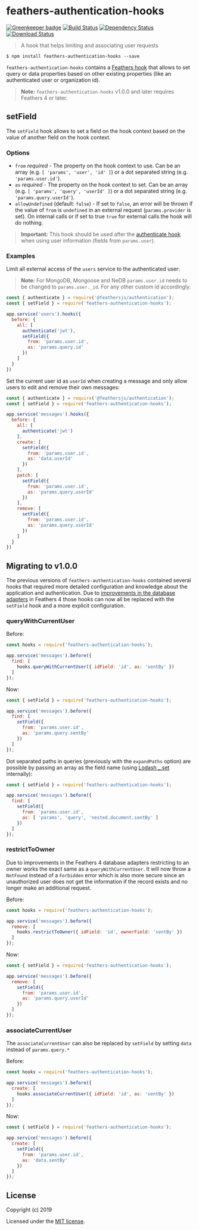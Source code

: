# feathers-authentication-hooks

[![Greenkeeper badge](https://badges.greenkeeper.io/feathersjs-ecosystem/feathers-authentication-hooks.svg)](https://greenkeeper.io/)
[![Build Status](https://travis-ci.org/feathersjs-ecosystem/feathers-authentication-hooks.svg?branch=master)](https://travis-ci.org/feathersjs-ecosystem/feathers-authentication-hooks)
[![Dependency Status](https://img.shields.io/david/feathersjs-ecosystem/feathers-authentication-hooks.svg?style=flat-square)](https://david-dm.org/feathersjs-ecosystem/feathers-authentication-hooks)
[![Download Status](https://img.shields.io/npm/dm/feathers-authentication-hooks.svg?style=flat-square)](https://www.npmjs.com/package/feathers-authentication-hooks)

> A hook that helps limiting and associating user requests

```
$ npm install feathers-authentication-hooks --save
```

`feathers-authentication-hooks` contains a [Feathers hook](https://docs.feathersjs.com/api/hooks.html) that allows to set query or data properties based on other existing properties (like an authenticated user or organization id).

> **Note:** `feathers-authentication-hooks` v1.0.0 and later requires Feathers 4 or later.

## setField

The `setField` hook allows to set a field on the hook context based on the value of another field on the hook context.

### Options

- `from` *required* - The property on the hook context to use. Can be an array (e.g. `[ 'params', 'user', 'id' ]`) or a dot separated string (e.g. `'params.user.id'`).
- `as` *required* - The property on the hook context to set. Can be an array (e.g. `[ 'params', 'query', 'userId' ]`) or a dot separated string (e.g. `'params.query.userId'`).
- `allowUndefined` (default: `false`) - If set to `false`, an error will be thrown if the value of `from` is `undefined` in an external request (`params.provider` is set). On internal calls or if set to true `true` for external calls the hook will do nothing.

> __Important:__ This hook should be used after the [authenticate hook](https://docs.feathersjs.com/api/authentication/hook.html#authenticate-strategies) when using user information (fields from `params.user`).

### Examples

Limit all external access of the `users` service to the authenticated user:

> __Note:__ For MongoDB, Mongoose and NeDB `params.user.id` needs to be changed to `params.user._id`. For any other custom id accordingly.

```js
const { authenticate } = require('@feathersjs/authentication');
const { setField } = require('feathers-authentication-hooks');

app.service('users').hooks({
  before: {
    all: [
      authenticate('jwt'),
      setField({
        from: 'params.user.id',
        as: 'params.query.id'
      })
    ]
  }
})
```

Set the current user id as `userId` when creating a message and only allow users to edit and remove their own messages:

```js
const { authenticate } = require('@feathersjs/authentication');
const { setField } = require('feathers-authentication-hooks');

app.service('messages').hooks({
  before: {
    all: [
      authenticate('jwt')
    ],
    create: [
      setField({
        from: 'params.user.id',
        as: 'data.userId'
      })
    ],
    patch: [
      setField({
        from: 'params.user.id',
        as: 'params.query.userId'
      })
    ],
    remove: [
      setField({
        from: 'params.user.id',
        as: 'params.query.userId'
      })
    ]
  }
})
```

## Migrating to v1.0.0

The previous versions of `feathers-authentication-hooks` contained several hooks that required more detailed configuration and knowledge about the application and authentication. Due to [improvements in the database adapters](https://docs.feathersjs.com/guides/migrating.html#querying-by-id) in Feathers 4 those hooks can now all be replaced with the `setField` hook and a more explicit configuration.

### queryWithCurrentUser

Before:

```js
const hooks = require('feathers-authentication-hooks');

app.service('messages').before({
  find: [
    hooks.queryWithCurrentUser({ idField: 'id', as: 'sentBy' })
  ]
});
```

Now:

```js
const { setField } = require('feathers-authentication-hooks');

app.service('messages').before({
  find: [
    setField({
      from: 'params.user.id',
      as: 'params.query.sentBy'
    })
  ]
});
```

Dot separated paths in queries (previously with the `expandPaths` option) are possible by passing an array as the field name (using [Lodash _.set](https://lodash.com/docs/4.17.15#set) internally):

```js
const { setField } = require('feathers-authentication-hooks');

app.service('messages').before({
  find: [
    setField({
      from: 'params.user.id',
      as: [ 'params', 'query', 'nested.document.sentBy' ]
    })
  ]
});
```

### restrictToOwner

Due to improvements in the Feathers 4 database adapters restricting to an owner works the exact same as a `queryWithCurrentUser`. It will now throw a `NotFound` instead of a `Forbidden` error which is also more secure since an unauthorized user does not get the information if the record exists and no longer make an additional request.

Before:

```js
const hooks = require('feathers-authentication-hooks');

app.service('messages').before({
  remove: [
    hooks.restrictToOwner({ idField: 'id', ownerField: 'sentBy' })
  ]
});
```

Now:

```js
const { setField } = require('feathers-authentication-hooks');

app.service('messages').before({
  remove: [
    setField({
      from: 'params.user.id',
      as: 'params.query.userId'
    })
  ]
});
```

### associateCurrentUser

The `associateCurrentUser` can also be replaced by `setField` by setting `data` instead of `params.query.*`

Before:

```js
const hooks = require('feathers-authentication-hooks');

app.service('messages').before({
  create: [
    hooks.associateCurrentUser({ idField: 'id', as: 'sentBy' })
  ]
});
```

Now:

```js
const { setField } = require('feathers-authentication-hooks');

app.service('messages').before({
  create: [
    setField({
      from: 'params.user.id',
      as: 'data.sentBy'
    })
  ]
});
```

## License

Copyright (c) 2019

Licensed under the [MIT license](LICENSE).
